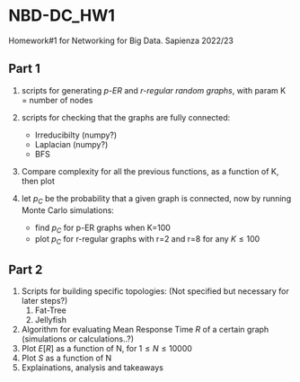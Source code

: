 # NBD-DC_HW1
Homework#1 for Networking for Big Data. Sapienza 2022/23


## Part 1
1. scripts for generating _p-ER_ and _r-regular random graphs_, with param K = number of nodes
2. scripts for checking that the graphs are fully connected:

    - Irreducibilty (numpy?)
    - Laplacian (numpy?)
    - BFS
  
3. Compare complexity for all the previous functions, as a function of K, then plot
4. let $p_C$ be the probability that a given graph is connected, now by running Monte Carlo simulations:
  
    - find $p_C$ for p-ER graphs when K=100
    - plot $p_C$ for r-regular graphs with r=2 and r=8 for any $K \leq 100$


## Part 2
1. Scripts for building specific topologies: (Not specified but necessary for later steps?)
   1. Fat-Tree
   2. Jellyfish
2. Algorithm for evaluating Mean Response Time $R$ of a certain graph (simulations or calculations..?)
3. Plot $E[R]$ as a function of N, for $1 \leq N \leq 10000$
4. Plot $S$ as a function of N
5. Explainations, analysis and takeaways
